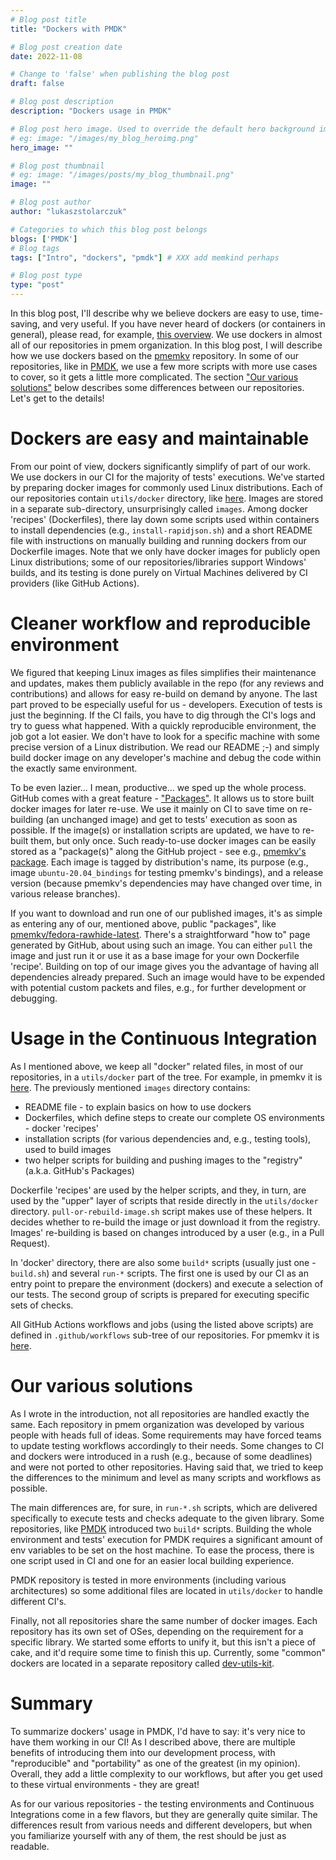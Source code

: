 ```yaml
---
# Blog post title
title: "Dockers with PMDK"

# Blog post creation date
date: 2022-11-08

# Change to 'false' when publishing the blog post
draft: false

# Blog post description
description: "Dockers usage in PMDK"

# Blog post hero image. Used to override the default hero background image.
# eg: image: "/images/my_blog_heroimg.png"
hero_image: ""

# Blog post thumbnail
# eg: image: "/images/posts/my_blog_thumbnail.png"
image: ""

# Blog post author
author: "lukaszstolarczuk"

# Categories to which this blog post belongs
blogs: ['PMDK']
# Blog tags
tags: ["Intro", "dockers", "pmdk"] # XXX add memkind perhaps

# Blog post type
type: "post"
---
```


In this blog post, I'll describe why we believe dockers are easy to use, time-saving, and very
useful. If you have never heard of dockers (or containers in general), please read, for example,
[this overview](https://docs.docker.com/get-started/overview/). We use dockers in almost
all of our repositories in pmem organization. In this blog post, I will describe
how we use dockers based on the [pmemkv](https://github.com/pmem/pmemkv) repository.
In some of our repositories, like in [PMDK](https://github.com/pmem/pmdk), we use a few
more scripts with more use cases to cover, so it gets a little more complicated.
The section ["Our various solutions"](#our-various-solutions) below describes some
differences between our repositories. Let's get to the details!

<!--
TODO:
* replace pmemkv with PMDK
 ** move some of "differences" to the main content
 ** update links to repos
* add memkind and possible other references
* update the date
-->

# Dockers are easy and maintainable

From our point of view, dockers significantly simplify of part of our work.
We use dockers in our CI for the majority of tests' executions. We've started by preparing docker
images for commonly used Linux distributions. Each of our repositories contain `utils/docker`
directory, like [here](https://github.com/pmem/pmemkv/tree/master/utils/docker). Images are stored
in a separate sub-directory, unsurprisingly called `images`. Among docker 'recipes' (Dockerfiles),
there lay down some scripts used within containers to install dependencies (e.g., `install-rapidjson.sh`)
and a short README file with instructions on manually building and running dockers from our Dockerfile
images. Note that we only have docker images for publicly open Linux distributions; some of our
repositories/libraries support Windows' builds, and its testing is done purely on Virtual Machines
delivered by CI providers (like GitHub Actions).

# Cleaner workflow and reproducible environment

We figured that keeping Linux images as files simplifies their maintenance and updates, makes them
publicly available in the repo (for any reviews and contributions) and allows for easy re-build on
demand by anyone. The last part proved to be especially useful for us - developers. Execution of tests
is just the beginning. If the CI fails, you have to dig through the CI's logs and try to guess what
happened. With a quickly reproducible environment, the job got a lot easier. We don't have to look
for a specific machine with some precise version of a Linux distribution. We read our README ;-)
and simply build docker image on any developer's machine and debug the code within the exactly
same environment.

To be even lazier... I mean, productive... we sped up the whole process. GitHub comes with a great
feature - ["Packages"](https://github.com/features/packages). It allows us to store built docker
images for later re-use. We use it mainly on CI to save time on re-building (an unchanged image) and
get to tests' execution as soon as possible. If the image(s) or installation scripts are updated,
we have to re-built them, but only once. Such ready-to-use docker images can be easily stored as
a "package(s)" along the GitHub project - see e.g.,
[pmemkv's package](https://github.com/pmem/pmemkv/pkgs/container/pmemkv). Each image is tagged
by distribution's name, its purpose (e.g., image `ubuntu-20.04_bindings` for testing
pmemkv's bindings), and a release version (because pmemkv's dependencies may have changed
over time, in various release branches).

If you want to download and run one of our published images, it's as simple as
entering any of our, mentioned above, public "packages", like
[pmemkv/fedora-rawhide-latest](https://github.com/pmem/pmemkv/pkgs/container/pmemkv/39805418?tag=fedora-rawhide-latest).
There's a straightforward "how to" page generated by GitHub, about using such an image. You can
either `pull` the image and just run it or use it as a base image for your own Dockerfile 'recipe'.
Building on top of our image gives you the advantage of having all dependencies already prepared.
Such an image would have to be expended with potential custom packets and files, e.g., for further
development or debugging.

# Usage in the Continuous Integration

As I mentioned above, we keep all "docker" related files, in most of our repositories,
in a `utils/docker` part of the tree. For example, in pmemkv it is
[here](https://github.com/pmem/pmemkv/tree/master/utils/docker).
The previously mentioned `images` directory contains:
* README file - to explain basics on how to use dockers
* Dockerfiles, which define steps to create our complete OS environments - docker 'recipes'
* installation scripts (for various dependencies and, e.g., testing tools), used to build images
* two helper scripts for building and pushing images to the "registry" (a.k.a. GitHub's Packages)

Dockerfile 'recipes' are used by the helper scripts, and they, in turn, are used by the
"upper" layer of scripts that reside directly in the `utils/docker` directory. `pull-or-rebuild-image.sh`
script makes use of these helpers. It decides whether to re-build the image or just download it
from the registry. Images' re-building is based on changes introduced by a user (e.g., in
a Pull Request).

In 'docker' directory, there are also some `build*` scripts (usually just one - `build.sh`) and several
`run-*` scripts. The first one is used by our CI as an entry point to prepare the environment
(dockers) and execute a selection of our tests. The second group of scripts is prepared for executing
specific sets of checks.

All GitHub Actions workflows and jobs (using the listed above scripts) are defined in
`.github/workflows` sub-tree of our repositories. For pmemkv it is
[here](https://github.com/pmem/pmemkv/tree/master/.github/workflows).

# Our various solutions

As I wrote in the introduction, not all repositories are handled exactly the same. Each repository
in pmem organization was developed by various people with heads full of ideas. Some requirements may
have forced teams to update testing workflows accordingly to their needs. Some changes to CI and
dockers were introduced in a rush (e.g., because of some deadlines) and were not ported to other
repositories. Having said that, we tried to keep the differences to the minimum and level as many
scripts and workflows as possible.

The main differences are, for sure, in `run-*.sh` scripts, which are delivered specifically to
execute tests and checks adequate to the given library. Some repositories, like
[PMDK](https://github.com/pmem/pmdk/tree/master/utils/docker) introduced two `build*` scripts.
Building the whole environment and tests' execution for PMDK requires a significant amount of env
variables to be set on the host machine. To ease the process, there is one script used in CI and
one for an easier local building experience.

PMDK repository is tested in more environments (including various architectures) so some additional
files are located in `utils/docker` to handle different CI's.

Finally, not all repositories share the same number of docker images. Each repository has its own
set of OSes, depending on the requirement for a specific library. We started some efforts
to unify it, but this isn't a piece of cake, and it'd require some time to finish this up.
Currently, some "common" dockers are located in a separate repository called
[dev-utils-kit](https://github.com/pmem/dev-utils-kit).

# Summary

To summarize dockers' usage in PMDK, I'd have to say: it's very nice to have them
working in our CI! As I described above, there are multiple benefits of introducing them
into our development process, with "reproducible" and "portability" as one of the greatest
(in my opinion). Overall, they add a little complexity to our workflows, but after
you get used to these virtual environments - they are great!

As for our various repositories - the testing environments and Continuous Integrations
come in a few flavors, but they are generally quite similar. The differences result from
various needs and different developers, but when you familiarize yourself with any of them,
the rest should be just as readable.
